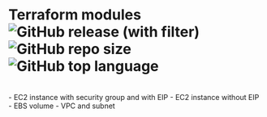 # Terraform modules ![GitHub release (with filter)](https://img.shields.io/github/v/release/filatov0120/terraform_modules) ![GitHub repo size](https://img.shields.io/github/repo-size/filatov0120/terraform_modules) ![GitHub top language](https://img.shields.io/github/languages/top/filatov0120/terraform_modules)
<br>
- EC2 instance with security group and with EIP 
- EC2 instance without EIP
- EBS volume
- VPC and subnet
